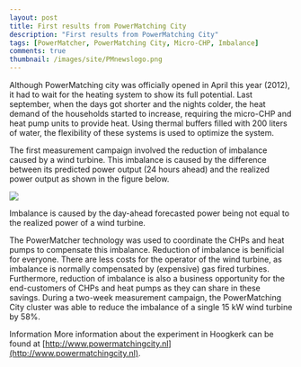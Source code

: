 ```yaml
---
layout: post
title: First results from PowerMatching City
description: "First results from PowerMatching City"
tags: [PowerMatcher, PowerMatching City, Micro-CHP, Imbalance]
comments: true
thumbnail: /images/site/PMnewslogo.png
---
```

Although PowerMatching city was officially opened in April this year (2012), it had to wait for the heating system to show its full potential. Last september, when the days got shorter and the nights colder, the heat demand of the households started to increase, requiring the micro-CHP and heat pump units to provide heat. Using thermal buffers filled with 200 liters of water, the flexibility of these systems is used to optimize the system.
 
The first measurement campaign involved the reduction of imbalance caused by a wind turbine. This imbalance is caused by the difference between its predicted power output (24 hours ahead) and the realized power output as shown in the figure below.

 <img src="{{ site.url }}/images/RTEmagicC_wind_fig1_small_01.png.png">

 Imbalance is caused by the day-ahead forecasted power being not equal to the realized power of a wind turbine.
 
The PowerMatcher technology was used to coordinate the CHPs and heat pumps to compensate this imbalance. Reduction of imbalance is benificial for everyone. There are less costs for the operator of the wind turbine, as imbalance is normally compensated by (expensive) gas fired turbines. Furthermore, reduction of imbalance is also a business opportunity for the end-customers of CHPs and heat pumps as they can share in these savings. During a two-week measurement campaign, the PowerMatching City cluster was able to reduce the imbalance of a single 15 kW wind turbine by 58%.
 
Information
More information about the experiment in Hoogkerk can be found at [http://www.powermatchingcity.nl](http://www.powermatchingcity.nl).
